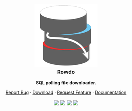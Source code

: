 <div align="center">
<a href="https://github.com/shotwn/Rowdo/"  >
<img src="assets/Logo.png" alt="Logo" width="200" height="200" style="margin-bottom:-20px" />
</a>
<h3 align="center">Rowdo</h3>

**SQL polling file downloader.**

<a href="https://github.com/shotwn/Rowdo/issues">Report Bug</a>
·
<a href="https://github.com/shotwn/Rowdo/releases">Download</a>
·
<a href="https://github.com/shotwn/Rowdo/issues">Request Feature</a>
·
<a href="https://shotwn.github.io/Rowdo/">Documentation</a>
<br>
<br>
<a href="https://github.com/shotwn/Rowdo/" target="_blank"><img src="https://img.shields.io/badge/Python-3.9-brightgreen"/></a>
<a href="https://www.patreon.com/shotwn"><img src="https://img.shields.io/badge/Support-Patreon-blue"/></a>
<a href="https://commerce.coinbase.com/checkout/e7c6e558-6a4b-4731-a5f0-87e1efd7b986"><img src="https://img.shields.io/badge/Donate-Bitcoin-blue"/></a>
<a href="http://flake8.pycqa.org/en/latest/" target="_blank"><img src="https://img.shields.io/badge/Code%20Style-flake8-red"/></a>
<br>
<br>
</div>
